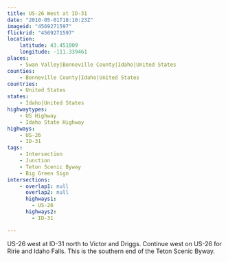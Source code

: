 ```yaml
---
title: US-26 West at ID-31
date: "2010-05-01T18:10:23Z"
imageid: "4569271597"
flickrid: "4569271597"
location:
    latitude: 43.451009
    longitude: -111.339461
places:
    - Swan Valley|Bonneville County|Idaho|United States
counties:
    - Bonneville County|Idaho|United States
countries:
    - United States
states:
    - Idaho|United States
highwaytypes:
    - US Highway
    - Idaho State Highway
highways:
    - US-26
    - ID-31
tags:
    - Intersection
    - Junction
    - Teton Scenic Byway
    - Big Green Sign
intersections:
    - overlap1: null
      overlap2: null
      highways1:
        - US-26
      highways2:
        - ID-31

---
```

US-26 west at ID-31 north to Victor and Driggs.  Continue west on US-26 for Ririe and Idaho Falls.  This is the southern end of the Teton Scenic Byway.